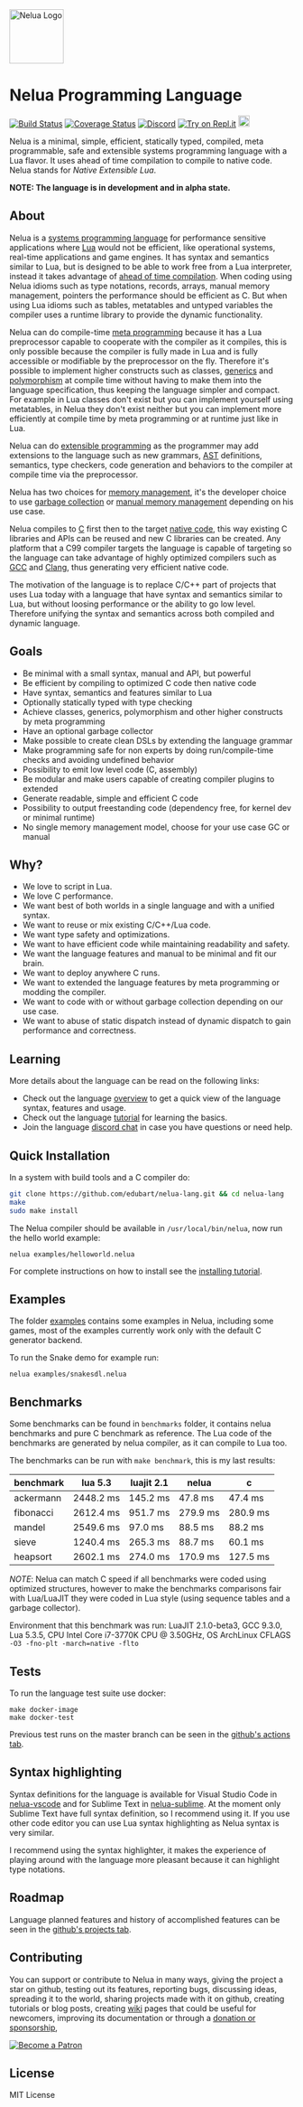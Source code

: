 <img width="96" src="https://nelua.io/assets/img/nelua-logo.svg?sanitize=true" alt="Nelua Logo">

# Nelua Programming Language

[![Build Status](https://travis-ci.org/edubart/nelua-lang.svg?branch=master)](https://travis-ci.org/edubart/nelua-lang)
[![Coverage Status](https://coveralls.io/repos/github/edubart/nelua-lang/badge.svg?branch=master)](https://coveralls.io/github/edubart/nelua-lang?branch=master)
[![Discord](https://img.shields.io/discord/680417078959800322.svg)](https://discord.gg/7aaGeG7)
[![Try on Repl.it](https://repl.it/badge/github/edubart/nelua-lang)](https://repl.it/@edubart/nelua-lang#examples/replit.lua)
<a href="https://patreon.com/edubart">
<img height="20" src="https://img.shields.io/endpoint.svg?url=https%3A%2F%2Fshieldsio-patreon.herokuapp.com%2Fedubart%2Fpledgesssss&style=for-the-badge"
style="max-width:100%;"/>
</a>

Nelua is a minimal, simple, efficient, statically typed, compiled, meta programmable,
safe and extensible systems programming language with a Lua flavor.
It uses ahead of time compilation to compile to native code.
Nelua stands for *Native Extensible Lua*.

**NOTE: The language is in development and in alpha state.**

## About

Nelua is a [systems programming language](https://en.wikipedia.org/wiki/System_programming_language)
for performance sensitive applications where
[Lua](https://en.wikipedia.org/wiki/Lua_(programming_language))
would not be efficient, like operational systems, real-time applications and game engines.
It has syntax and semantics similar to Lua,
but is designed to be able to work free from a Lua interpreter,
instead it takes advantage of
[ahead of time compilation](https://en.wikipedia.org/wiki/Ahead-of-time_compilation).
When coding using Nelua idioms such as type notations, records, arrays,
manual memory management, pointers the performance should be efficient as C.
But when using Lua idioms such as tables, metatables and untyped variables the compiler
uses a runtime library to provide the dynamic functionality.

Nelua can do compile-time [meta programming](https://en.wikipedia.org/wiki/Metaprogramming)
because it has a Lua preprocessor
capable to cooperate with the compiler as it compiles,
this is only possible because the compiler is fully made in Lua
and is fully accessible or modifiable by the preprocessor on the fly.
Therefore it's possible to implement higher constructs such as classes,
[generics](https://en.wikipedia.org/wiki/Generic_programming) and
[polymorphism](https://en.wikipedia.org/wiki/Polymorphism_(computer_science))
at compile time without having to make them into the language specification,
thus keeping the language simpler and compact.
For example in Lua classes don't exist but you can implement yourself using metatables,
in Nelua they don't exist neither but you can implement more efficiently at compile time
by meta programming or at runtime just like in Lua.

Nelua can do [extensible programming](https://en.wikipedia.org/wiki/Extensible_programming)
as the programmer may add extensions to the language such as new grammars, [AST](https://en.wikipedia.org/wiki/Abstract_syntax_tree) definitions, semantics, type checkers, code
generation and behaviors to the compiler at compile time via the preprocessor.

Nelua has two choices for
[memory management](https://en.wikipedia.org/wiki/Memory_management),
it's the developer choice to use
[garbage collection](https://en.wikipedia.org/wiki/Garbage_collection_(computer_science))
or
[manual memory management](https://en.wikipedia.org/wiki/Manual_memory_management)
depending on his use case.

Nelua compiles to [C](https://en.wikipedia.org/wiki/C_(programming_language)) first
then to the target [native code](https://en.wikipedia.org/wiki/Machine_code),
this way existing C libraries and APIs can be reused and new C libraries can be created.
Any platform that a C99 compiler targets the language is capable of targeting so
the language can take advantage of highly optimized compilers such as
[GCC](https://en.wikipedia.org/wiki/GNU_Compiler_Collection) and
[Clang](https://en.wikipedia.org/wiki/Clang),
thus generating very efficient native code.

The motivation of the language is to replace C/C++ part of projects that uses
Lua today with a language that have syntax and semantics similar to Lua, but
without loosing performance or the ability to go low level. Therefore unifying the
syntax and semantics across both compiled and dynamic language.

## Goals

* Be minimal with a small syntax, manual and API, but powerful
* Be efficient by compiling to optimized C code then native code
* Have syntax, semantics and features similar to Lua
* Optionally statically typed with type checking
* Achieve classes, generics, polymorphism and other higher constructs by meta programming
* Have an optional garbage collector
* Make possible to create clean DSLs by extending the language grammar
* Make programming safe for non experts by doing run/compile-time checks and avoiding undefined behavior
* Possibility to emit low level code (C, assembly)
* Be modular and make users capable of creating compiler plugins to extended
* Generate readable, simple and efficient C code
* Possibility to output freestanding code (dependency free, for kernel dev or minimal runtime)
* No single memory management model, choose for your use case GC or manual

## Why?

* We love to script in Lua.
* We love C performance.
* We want best of both worlds in a single language and with a unified syntax.
* We want to reuse or mix existing C/C++/Lua code.
* We want type safety and optimizations.
* We want to have efficient code while maintaining readability and safety.
* We want the language features and manual to be minimal and fit our brain.
* We want to deploy anywhere C runs.
* We want to extended the language features by meta programming or modding the compiler.
* We want to code with or without garbage collection depending on our use case.
* We want to abuse of static dispatch instead of dynamic dispatch to gain performance and correctness.

## Learning

More details about the language can be read on the following links:
* Check out the language [overview](https://nelua.io/overview)
to get a quick view of the language syntax, features and usage.
* Check out the language [tutorial](https://nelua.io/tutorial)
for learning the basics.
* Join the language [discord chat](https://discord.gg/7aaGeG7)
in case you have questions or need help.

## Quick Installation

In a system with build tools and a C compiler do:

```bash
git clone https://github.com/edubart/nelua-lang.git && cd nelua-lang
make
sudo make install
```

The Nelua compiler should be available in `/usr/local/bin/nelua`,
now run the hello world example:

```
nelua examples/helloworld.nelua
```

For complete instructions on how to install see the [installing tutorial](https://nelua.io/installing/).

## Examples

The folder [examples](https://github.com/edubart/nelua-lang/tree/master/examples)
contains some examples in Nelua, including some games,
most of the examples currently work only with the default C generator backend.

To run the Snake demo for example run:

```shell
nelua examples/snakesdl.nelua
```

## Benchmarks

Some benchmarks can be found in `benchmarks` folder, it contains nelua benchmarks
and pure C benchmark as reference. The Lua code of the benchmarks are generated
by nelua compiler, as it can compile to Lua too.

The benchmarks can be run with `make benchmark`, this is my last results:

|    benchmark |  lua 5.3 | luajit 2.1 |    nelua |        c |
|--------------|----------|------------|----------|----------|
|    ackermann | 2448.2 ms | 145.2 ms  |  47.8 ms |  47.4 ms |
|    fibonacci | 2612.4 ms | 951.7 ms  | 279.9 ms | 280.9 ms |
|       mandel | 2549.6 ms |  97.0 ms  |  88.5 ms |  88.2 ms |
|        sieve | 1240.4 ms | 265.3 ms  |  88.7 ms |  60.1 ms |
|     heapsort | 2602.1 ms | 274.0 ms  | 170.9 ms | 127.5 ms |

*NOTE*: Nelua can match C speed if all benchmarks were coded using optimized structures,
however to make the benchmarks comparisons fair with Lua/LuaJIT they were coded in Lua style
(using sequence tables and a garbage collector).

Environment that this benchmark was run:
LuaJIT 2.1.0-beta3,
GCC 9.3.0,
Lua 5.3.5,
CPU Intel Core i7-3770K CPU @ 3.50GHz,
OS ArchLinux
CFLAGS `-O3 -fno-plt -march=native -flto`

## Tests

To run the language test suite use docker:

```
make docker-image
make docker-test
```

Previous test runs on the master branch can be seen in the
[github's actions tab](https://github.com/edubart/nelua-lang/actions).

## Syntax highlighting

Syntax definitions for the language is available for
Visual Studio Code in [nelua-vscode](https://github.com/edubart/nelua-vscode) and
for Sublime Text in [nelua-sublime](https://github.com/edubart/nelua-sublime).
At the moment only Sublime Text have full syntax definition, so I recommend using it.
If you use other code editor you can use Lua syntax highlighting
as Nelua syntax is very similar.

I recommend using the syntax highlighter,
it makes the experience of playing around with the language more pleasant because
it can highlight type notations.

## Roadmap

Language planned features and history of accomplished features can be seen
in the [github's projects tab](https://github.com/edubart/nelua-lang/projects).

## Contributing

You can support or contribute to Nelua in many ways,
giving the project a star on github,
testing out its features,
reporting bugs,
discussing ideas,
spreading it to the world,
sharing projects made with it on github,
creating tutorials or blog posts,
creating [wiki](https://github.com/edubart/nelua-lang/wiki/Wiki-Home) pages that could be useful for newcomers,
improving its documentation
or through a [donation or sponsorship](https://patreon.com/edubart),

[![Become a Patron](https://c5.patreon.com/external/logo/become_a_patron_button.png)](https://www.patreon.com/edubart)

## License

MIT License
